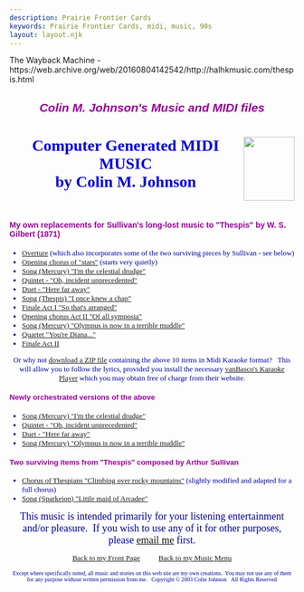 ```yaml
---
description: Prairie Frontier Cards
keywords: Prairie Frontier Cards, midi, music, 90s
layout: layout.njk
---
```

<body background="/assets/halhkmusic/images/light_marble.jpg" link="#0000ff" vlink="#800080"><!-- BEGIN WAYBACK TOOLBAR INSERT -->
<script>__wm.rw(0);</script>
<div id="wm-ipp-base" lang="en" style="display:none;direction:ltr;">
<div id="wm-ipp" style="position:fixed;left:0;top:0;right:0;">
<div id="donato" style="position:relative;width:100%;">
<div id="donato-base">
<iframe frameborder="0" id="donato-if" scrolling="no" src="https://archive.org/includes/donate.php?as_page=1&amp;platform=wb&amp;referer=https%3A//web.archive.org/web/20160804142542/http%3A//halhkmusic.com/thespis.html" style="width:100%; height:100%">
</iframe>
</div>
</div><div id="wm-ipp-inside">
<div id="wm-toolbar" style="position:relative;display:flex;flex-flow:row nowrap;justify-content:space-between;">
<div id="wm-logo" style="/*width:110px;*/padding-top:12px;">
<a href="/web/" title="Wayback Machine home page"><img alt="Wayback Machine" border="0" src="/assets/halhkmusic/images/wayback-toolbar-logo-200.png" srcset="https://web-static.archive.org/_static/images/toolbar/wayback-toolbar-logo-100.png, https://web-static.archive.org/_static/images/toolbar/wayback-toolbar-logo-150.png 1.5x, https://web-static.archive.org/_static/images/toolbar/wayback-toolbar-logo-200.png 2x" style="width:100px"/></a>
</div>
<div class="c" style="display:flex;flex-flow:column nowrap;justify-content:space-between;flex:1;">
<form action="/web/submit" class="u" id="wmtb" method="get" name="wmtb" style="display:flex;flex-direction:row;flex-wrap:nowrap;" target="_top"><input id="wmtbURL" name="url" onfocus="this.focus();this.select();" style="flex:1;" type="text" value="http://halhkmusic.com/thespis.html"/><input name="type" type="hidden" value="replay"/><input name="date" type="hidden" value="20160804142542"/><input type="submit" value="Go"/>
</form>
<div style="display:flex;flex-flow:row nowrap;align-items:flex-end;">
<div class="s" id="wm-nav-captures" style="flex:1;">
<a class="t" href="/web/20160804142542*/http://halhkmusic.com/thespis.html" title="See a list of every capture for this URL">16 captures</a>
<div class="r" title="Timespan for captures of this URL">06 May 2004 - 04 Aug 2016</div>
</div>
<div class="k">
<a href="" id="wm-graph-anchor">
<div id="wm-ipp-sparkline" style="position: relative" title="Explore captures for this URL">
<canvas border="0" height="27" id="wm-sparkline-canvas" width="700"></canvas>
</div>
</a>
</div>
</div>
</div>
<div class="n">
<table>
<tbody>
<!-- NEXT/PREV MONTH NAV AND MONTH INDICATOR -->
<tr class="m">
<td class="b" nowrap="nowrap"><a href="https://web.archive.org/web/20120922024436/http://www.halhkmusic.com:80/thespis.html" title="22 Sep 2012"><strong>Sep</strong></a></td>
<td class="c" id="displayMonthEl" title="You are here: 14:25:42 Aug 04, 2016">AUG</td>
<td class="f" nowrap="nowrap">Sep</td>
</tr>
<!-- NEXT/PREV CAPTURE NAV AND DAY OF MONTH INDICATOR -->
<tr class="d">
<td class="b" nowrap="nowrap"><a href="https://web.archive.org/web/20120922024436/http://www.halhkmusic.com:80/thespis.html" title="02:44:36 Sep 22, 2012"><img alt="Previous capture" border="0" height="16" src="/assets/halhkmusic/images/wm_tb_prv_on.png" width="14"/></a></td>
<td class="c" id="displayDayEl" style="width:34px;font-size:22px;white-space:nowrap;" title="You are here: 14:25:42 Aug 04, 2016">04</td>
<td class="f" nowrap="nowrap"><img alt="Next capture" border="0" height="16" src="/assets/halhkmusic/images/wm_tb_nxt_off.png" width="14"/></td>
</tr>
<!-- NEXT/PREV YEAR NAV AND YEAR INDICATOR -->
<tr class="y">
<td class="b" nowrap="nowrap"><a href="https://web.archive.org/web/20120922024436/http://www.halhkmusic.com:80/thespis.html" title="22 Sep 2012"><strong>2012</strong></a></td>
<td class="c" id="displayYearEl" title="You are here: 14:25:42 Aug 04, 2016">2016</td>
<td class="f" nowrap="nowrap">2017</td>
</tr>
</tbody>
</table>
</div>
<div class="r" style="display:flex;flex-flow:column nowrap;align-items:flex-end;justify-content:space-between;">
<div id="wm-btns" style="text-align:right;height:23px;">
<span class="xxs">
<div id="wm-save-snapshot-success">success</div>
<div id="wm-save-snapshot-fail">fail</div>
<a href="#" id="wm-save-snapshot-open" title="Share via My Web Archive">
<span class="iconochive-web"></span>
</a>
<a href="https://archive.org/account/login.php" id="wm-sign-in" title="Sign In">
<span class="iconochive-person"></span>
</a>
<span class="iconochive-web" id="wm-save-snapshot-in-progress"></span>
</span>
<a class="xxs" href="http://faq.web.archive.org/" style="top:-6px;" title="Get some help using the Wayback Machine"><span class="iconochive-question" style="color:rgb(87,186,244);font-size:160%;"></span></a>
<a href="#close" id="wm-tb-close" style="top:-2px;" title="Close the toolbar"><span class="iconochive-remove-circle" style="color:#888888;font-size:240%;"></span></a>
</div>
<div class="xxs" id="wm-share">
<a href="/web/20160804142542/http://web.archive.org/screenshot/http://halhkmusic.com/thespis.html" id="wm-screenshot" title="screenshot">
<span class="wm-icon-screen-shot"></span>
</a>
<a href="#" id="wm-video" title="video">
<span class="iconochive-movies"></span>
</a>
<a data-url="https://web.archive.org/web/20160804142542/http://halhkmusic.com/thespis.html" href="#" id="wm-share-facebook" style="margin-right:5px;" target="_blank" title="Share on Facebook"><span class="iconochive-facebook" style="color:#3b5998;font-size:160%;"></span></a>
<a data-url="https://web.archive.org/web/20160804142542/http://halhkmusic.com/thespis.html" href="#" id="wm-share-twitter" style="margin-right:5px;" target="_blank" title="Share on Twitter"><span class="iconochive-twitter" style="color:#1dcaff;font-size:160%;"></span></a>
</div>
<div style="padding-right:2px;text-align:right;white-space:nowrap;">
<a class="wm-btn wm-closed" href="#expand" id="wm-expand" onclick="__wm.ex(event);return false;"><span class="iconochive-down-solid" id="wm-expand-icon"></span> <span class="xxs" style="font-size:80%;">About this capture</span></a>
</div>
</div>
</div>
<div id="wm-capinfo" style="border-top:1px solid #777;display:none; overflow: hidden">
<div id="wm-capinfo-notice" source="api"></div>
<div id="wm-capinfo-collected-by">
<div style="background-color:#666;color:#fff;font-weight:bold;text-align:center">COLLECTED BY</div>
<div id="wm-collected-by-content" style="padding:3px;position:relative">
<div style="display:inline-block;vertical-align:top;width:50%;">
<span class="c-logo" style="background-image:url(https://archive.org/services/img/webwidecrawl);"></span>
		Organization: <a href="https://archive.org/details/webwidecrawl" style="color:#33f;" target="_new"><span class="wm-title">Internet Archive</span></a>
<div style="max-height:75px;overflow:hidden;position:relative;">
<div style="position:absolute;top:0;left:0;width:100%;height:75px;background:linear-gradient(to bottom,rgba(255,255,255,0) 0%,rgba(255,255,255,0) 90%,rgba(255,255,255,255) 100%);"></div>
	  The Internet Archive discovers and captures web pages through many different web crawls.

At any given time several distinct crawls are running, some for months, and some every day or longer.

View the web archive through the <a href="http://archive.org/web/web.php">Wayback Machine</a>.
	</div>
</div>
<div style="display:inline-block;vertical-align:top;width:49%;">
<span class="c-logo" style="background-image:url(https://archive.org/services/img/wide00014)"></span>
<div>Collection: <a href="https://archive.org/details/wide00014" style="color:#33f;" target="_new"><span class="wm-title">Wide Crawl Number 14 - Started Mar 4th, 2016 - Ended Sep 15th, 2016</span></a></div>
<div style="max-height:75px;overflow:hidden;position:relative;">
<div style="position:absolute;top:0;left:0;width:100%;height:75px;background:linear-gradient(to bottom,rgba(255,255,255,0) 0%,rgba(255,255,255,0) 90%,rgba(255,255,255,255) 100%);"></div>
<span style="font-family: Arial; font-size: 16px;">The seed for Wide00014 was:</span><br style="font-family: Arial; font-size: 16px;"/><div style="font-family: Arial; font-size: 16px;"><br/></div><div style="font-family: Arial; font-size: 16px;">- Slash pages from every domain on the web:<br/><div><br/></div><div>-- a list of domains using Survey crawl seeds<br/></div><div>-- a list of domains using Wide00012 web graph<br/></div><div>-- a list of domains using Wide00013 web graph<br/></div></div><div style="font-family: Arial; font-size: 16px;"><br/></div><div style="font-family: Arial; font-size: 16px;">- Top ranked pages (up to a max of 100) from every linked-to domain using the Wide00012 inter-domain navigational link graph<br/><div><br/></div><div>-- a ranking of all URLs that have more than one incoming inter-domain link (rank was determined by number of incoming links using Wide00012 inter domain links)<br/></div><div>-- up to a maximum of 100 most highly ranked URLs per domain </div></div><div style="font-family: Arial; font-size: 16px;"><br/></div><span style="font-family: Arial; font-size: 16px;">The seed list contains a total of 431,055,452 URLs</span><br style="font-family: Arial; font-size: 16px;"/><span style="font-family: Arial; font-size: 16px;">The seed list was further filtered to exclude known porn, and link farm, domains</span><br style="font-family: Arial; font-size: 16px;"/><span style="font-family: Arial; font-size: 16px;">The modified seed list contains a total of 428M URLs</span>
</div>
</div>
</div>
</div>
<div id="wm-capinfo-timestamps">
<div style="background-color:#666;color:#fff;font-weight:bold;text-align:center" title="Timestamps for the elements of this page">TIMESTAMPS</div>
<div>
<div id="wm-capresources" style="margin:0 5px 5px 5px;max-height:250px;overflow-y:scroll !important"></div>
<div id="wm-capresources-loading" style="text-align:left;margin:0 20px 5px 5px;display:none"><img alt="loading" src="/assets/halhkmusic/images/loading.gif"/></div>
</div>
</div>
</div></div></div></div><div id="wm-ipp-print">The Wayback Machine - https://web.archive.org/web/20160804142542/http://halhkmusic.com/thespis.html</div>
<script type="text/javascript">//<![CDATA[
__wm.bt(700,27,25,2,"web","http://halhkmusic.com/thespis.html","20160804142542",1996,"https://web-static.archive.org/_static/",["https://web-static.archive.org/_static/css/banner-styles.css?v=S1zqJCYt","https://web-static.archive.org/_static/css/iconochive.css?v=qtvMKcIJ"], false);
  __wm.rw(1);
//]]></script>
<!-- END WAYBACK TOOLBAR INSERT -->
<h2 align="CENTER"><font color="#990099" face="ARIAL">
<b><i>Colin M. Johnson's Music and MIDI files</i></b></font></h2>
<img align="RIGHT" height="113" src="/assets/halhkmusic/images/cmj_actor.jpg" width="90"/>
<font color="#0000D7" face="Comic Sans MS">
<center>
<h1>Computer Generated MIDI MUSIC<br/>
by Colin M. Johnson<br/> <br/>
</h1></center>
<h4><font color="#990099" face="Arial">My own replacements for Sullivan's long-lost music to "Thespis" by W. S. Gilbert (1871)</font></h4><font color="#000099" size="2">
<!-----table width="85%" border=0 cellspacing=0 cellpadding=0 align="center"> 
  <tr> 
    <td width="65%" colspan="1" rowspan="1" align="left"><font face="" COLOR="#990099" size=2>
    <a href="thespis/tsp01.mid">Opening chorus of "stars"</a> (starts very quietly)</font> 
    </td> 
    <td width="35%" colspan="1" rowspan="1" align="right"> 
    <font face="" COLOR="#000099" size=2>23.6 Kb - 5 mins. 17 secs.</font> 
    </td> 
  </tr> 
  <tr> 
    <td width="65%" colspan="1" rowspan="1" align="left"><font face="" size=2>
    <a href="thespis/tsp02.mid">Song (Mercury) "I'm the celestial drudge"</a></font> 
    </td> 
    <td width="35%" colspan="1" rowspan="1" align="right"> 
    <font face="" COLOR="#000099" size=2>13.4 Kb - 2 mins. 21 secs.</font> 
    </td> 
  </tr> 
  <tr> 
    <td width="65%" colspan="1" rowspan="1" align="left"><font face="" size=2>
    <a href="thespis/tsp02orch.mid">Song (Mercury) "I'm the celestial drudge"</a> (orchestral version)</font> 
    </td> 
    <td width="35%" colspan="1" rowspan="1" align="right"> 
    <font face="" COLOR="#000099" size=2>13.4 Kb - 2 mins. 21 secs.</font> 
    </td> 
  </tr> 
  <tr> 
    <td width="65%" colspan="1" rowspan="1" align="left"><font face="" size=2>
    <a href="thespis/tsp03.mid">Quintet - "Oh, incident unprecedented"</a></font> 
    </td> 
    <td width="35%" colspan="1" rowspan="1" align="right"> 
    <font face="" COLOR="#000099" size=2>28.0 Kb - 4 mins. 05 secs.</font> 
    </td> 
  </tr> 
  <tr> 
    <td width="65%" colspan="1" rowspan="1" align="left"><font face="" size=2>
    <a href="thespis/tsp04.mid">Duet - "Here far away"</a></font> 
    </td> 
    <td width="35%" colspan="1" rowspan="1" align="right"> 
    <font face="" COLOR="#000099" size=2>11.0 Kb - 2 mins. 39 secs.</font> 
    </td> 
  </tr> 
  <tr> 
    <td width="65%" colspan="1" rowspan="1" align="left"><font face="" size=2>
    <a href="thespis/tsp04orch.mid">Duet - "Here far away"</a> (orchestral version)</font> 
    </td> 
    <td width="35%" colspan="1" rowspan="1" align="right"> 
    <font face="" COLOR="#000099" size=2>11.0 Kb - 2 mins. 39 secs.</font> 
    </td> 
  </tr> 
  <tr> 
    <td width="65%" colspan="1" rowspan="1" align="left"><font face="" size=2>
    <a href="thespis/tsp06.mid">Song (Thespis) "I once knew a chap"</a></font> 
    </td> 
    <td width="35%" colspan="1" rowspan="1" align="right"> 
    <font face="" COLOR="#000099" size=2>53.5 Kb - 4 mins. 30 secs.</font> 
    </td> 
  </tr> 
  <tr> 
    <td width="65%" colspan="1" rowspan="1" align="left"><font face="" size=2>
    <a href="thespis/tsp07.mid">Finale Act I "So that's arranged"</a></font> 
    </td> 
    <td width="35%" colspan="1" rowspan="1" align="right"> 
    <font face="" COLOR="#000099" size=2>62.6 Kb - 7 mins. 15 secs.</font> 
    </td> 
  </tr> 
  <tr> 
    <td width="65%" colspan="1" rowspan="1" align="left"><font face="" size=2>
    <a href="thespis/tsp08.mid">Opening chorus Act II "Of all symposia"</a> </font> 
    </td> 
    <td width="35%" colspan="1" rowspan="1" align="right"> 
    <font face="" COLOR="#000099" size=2>19.9 Kb - 2 mins. 40 secs.</font> 
    </td> 
  </tr> 
  <tr> 
    <td width="65%" colspan="1" rowspan="1" align="left"><font face="" size=2>
    <a href="thespis/tsp10.mid">Song (Mercury) "Olympus is now in a terrible muddle"</a></font> 
    </td> 
    <td width="35%" colspan="1" rowspan="1" align="right"> 
    <font face="" COLOR="#000099" size=2>15.4 Kb - 2 mins. 30 secs.</font> 
    </td> 
  </tr> 
  <tr> 
    <td width="65%" colspan="1" rowspan="1" align="left"><font face="" size=2>
    <a href="thespis/tsp11.mid">Quartet "You're Diana..."</a> </font> 
    </td> 
    <td width="35%" colspan="1" rowspan="1" align="right"> 
    <font face="" COLOR="#000099" size=2>27.4 Kb - 4 mins. 12 secs.</font> 
    </td> 
  </tr> 
  <tr> 
    <td width="65%" colspan="1" rowspan="1" align="left"><font face="" size=2>
    <a href="thespis/tsp12.mid">Finale Act II</a> </font> 
    </td> 
    <td width="35%" colspan="1" rowspan="1" align="right"> 
    <font face="" COLOR="#000099" size=2>45.3 Kb - 5 mins. 15 secs.</font> 
    </td> 
  </tr> 
</table ----->
<ul>
<li> <a href="/assets/halhkmusic/midi/tsp00.mid">Overture</a> (which also incorporates some of the two surviving pieces by Sullivan - see below)
<li> <a href="/assets/halhkmusic/midi/tsp01.mid">Opening chorus of "stars"</a> (starts very quietly)
<li> <a href="/assets/halhkmusic/midi/tsp02.mid">Song (Mercury) "I'm the celestial drudge"</a>
<li> <a href="/assets/halhkmusic/midi/tsp03.mid">Quintet - "Oh, incident unprecedented"</a>
<li> <a href="/assets/halhkmusic/midi/tsp04.mid">Duet - "Here far away"</a>
<li> <a href="/assets/halhkmusic/midi/tsp06.mid">Song (Thespis) "I once knew a chap"</a>
<li> <a href="/assets/halhkmusic/midi/tsp07.mid">Finale Act I "So that's arranged"</a>
<li> <a href="/assets/halhkmusic/midi/tsp08.mid">Opening chorus Act II "Of all symposia"</a>
<li> <a href="/assets/halhkmusic/midi/tsp10.mid">Song (Mercury) "Olympus is now in a terrible muddle"</a>
<li> <a href="/assets/halhkmusic/midi/tsp11.mid">Quartet "You're Diana..."</a>
<li> <a href="/assets/halhkmusic/midi/tsp12.mid">Finale Act II</a>
</li></li></li></li></li></li></li></li></li></li></li></ul>
<p align="CENTER"><font size="2">
Or why not <a href="zipfiles/thespis_karaoke.zip">download a ZIP file</a> containing the above 10 items in Midi Karaoke format?   This will allow you to follow the lyrics, provided you install the necessary <a href="https://web.archive.org/web/20160804142542/http://www.vanbasco.com/">vanBasco's Karaoke Player</a> which you may obtain free of charge from their website.
</font></p>
<h4><font color="#990099" face="Arial">Newly orchestrated versions of the above</font></h4><font color="#000099" size="2">
<ul>
<li> <a href="/assets/halhkmusic/midi/tsp02orch.mid">Song (Mercury) "I'm the celestial drudge"</a>
<li> <a href="/assets/halhkmusic/midi/tsp03orch.mid">Quintet - "Oh, incident unprecedented"</a>
<li> <a href="/assets/halhkmusic/midi/tsp04orch.mid">Duet - "Here far away"</a>
<li> <a href="/assets/halhkmusic/midi/tsp10orch.mid">Song (Mercury) "Olympus is now in a terrible muddle"</a>
</li></li></li></li></ul>
<h4><font color="#990099" face="Arial">Two surviving items from "Thespis" composed by Arthur Sullivan</font></h4><font color="#000099" size="2">
<ul>
<li> <a href="/assets/halhkmusic/midi/tsp05.mid">Chorus of Thespians "Climbing over rocky mountains"</a> (slightly modified and adapted for a full chorus) 
<li> <a href="/assets/halhkmusic/midi/tsp09.mid">Song (Sparkeion) "Little maid of Arcadee"</a>
</li></li></ul>
<p align="CENTER"><font size="4">This music is intended primarily for your listening entertainment and/or pleasure.  If you wish to use any of it for other purposes, please <a href="emailme.html"> email me</a> first. </font></p>
<p align="CENTER">
<a href="index.html">Back to my Front Page</a>          
<a href="cmj_music.html">Back to my Music Menu</a></p>
<p align="center"><font face="Verdana" size="1">
Except where specifically noted, all music and stories on this web site are my own creations.  You may not use any of them for any purpose without written permission from me.   Copyright © 2003 Colin Johnson   All Rights Reserved<br/>
</font>
</p></font></font></font></font></body>